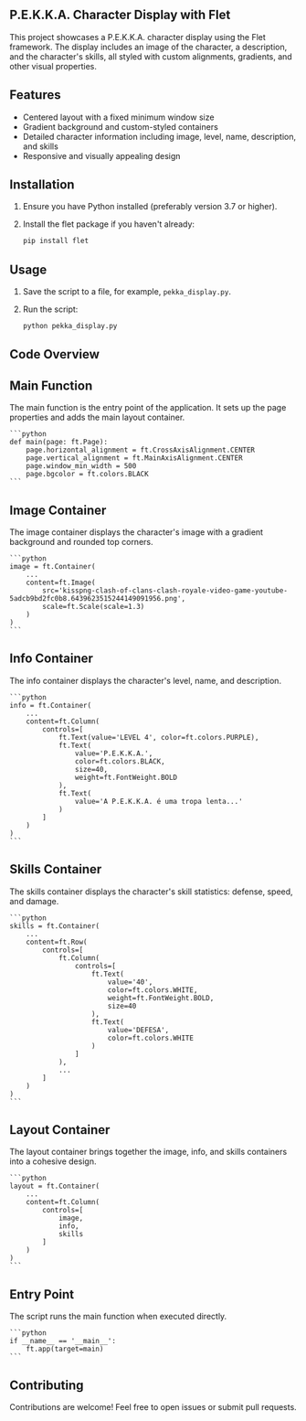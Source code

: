 ## P.E.K.K.A. Character Display with Flet

This project showcases a P.E.K.K.A. character display using the Flet framework. The display includes an image of the character, a description, and the character's skills, all styled with custom alignments, gradients, and other visual properties.

## Features

- Centered layout with a fixed minimum window size
- Gradient background and custom-styled containers
- Detailed character information including image, level, name, description, and skills
- Responsive and visually appealing design

## Installation
1. Ensure you have Python installed (preferably version 3.7 or higher).
2. Install the flet package if you haven't already:

    ```bash
    pip install flet
    ```

## Usage

1. Save the script to a file, for example, `pekka_display.py`.
2. Run the script:

    ```bash
    python pekka_display.py
    ```

## Code Overview

## Main Function

The main function is the entry point of the application. It sets up the page properties and adds the main layout container.

    ```python
    def main(page: ft.Page):
        page.horizontal_alignment = ft.CrossAxisAlignment.CENTER
        page.vertical_alignment = ft.MainAxisAlignment.CENTER
        page.window_min_width = 500
        page.bgcolor = ft.colors.BLACK
    ```

## Image Container

The image container displays the character's image with a gradient background and rounded top corners.

    ```python
    image = ft.Container(
        ...
        content=ft.Image(
            src='kisspng-clash-of-clans-clash-royale-video-game-youtube-5adcb9bd2fc0b8.6439623515244149091956.png',
            scale=ft.Scale(scale=1.3)           
        )
    )
    ```

## Info Container

The info container displays the character's level, name, and description.

    ```python
    info = ft.Container(
        ...
        content=ft.Column(
            controls=[
                ft.Text(value='LEVEL 4', color=ft.colors.PURPLE),
                ft.Text(
                    value='P.E.K.K.A.', 
                    color=ft.colors.BLACK,
                    size=40,
                    weight=ft.FontWeight.BOLD
                ),
                ft.Text(
                    value='A P.E.K.K.A. é uma tropa lenta...'
                )
            ]
        )
    )
    ```

## Skills Container

The skills container displays the character's skill statistics: defense, speed, and damage.

    ```python
    skills = ft.Container(
        ...
        content=ft.Row(
            controls=[
                ft.Column(
                    controls=[
                        ft.Text(
                            value='40',
                            color=ft.colors.WHITE,
                            weight=ft.FontWeight.BOLD,
                            size=40
                        ),
                        ft.Text(
                            value='DEFESA',
                            color=ft.colors.WHITE
                        )
                    ]
                ),
                ...
            ]
        )
    )
    ```

## Layout Container

The layout container brings together the image, info, and skills containers into a cohesive design.

    ```python
    layout = ft.Container(
        ...
        content=ft.Column(
            controls=[
                image,
                info,
                skills
            ]
        )
    )
    ```

## Entry Point

The script runs the main function when executed directly.

    ```python
    if __name__ == '__main__':
        ft.app(target=main)
    ```

## Contributing

Contributions are welcome! Feel free to open issues or submit pull requests.
